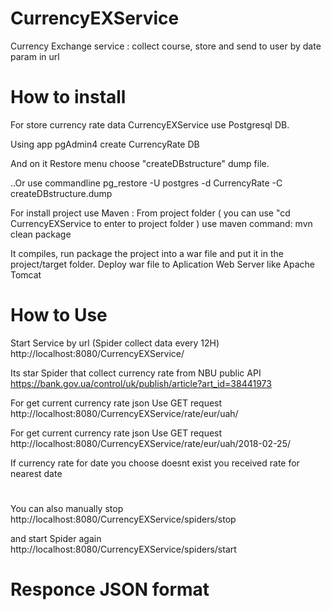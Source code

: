 # CurrencyEXService
Currency Exchange service : collect course, store and send to user by date param in url

# How to install

For store currency rate data CurrencyEXService use Postgresql DB.

Using app pgAdmin4 create CurrencyRate DB

And on it Restore menu choose "createDBstructure" dump file.


..Or use commandline 
pg_restore -U postgres -d CurrencyRate -C createDBstructure.dump


For install project use Maven :
From project folder ( you can use "cd CurrencyEXService to enter to project folder ) use maven command:
mvn clean package

It compiles, run package the project into a war file and put it in the project/target folder.
Deploy war file to Aplication Web Server like Apache Tomcat

# How to Use
Start Service by url (Spider collect data every 12H)
http://localhost:8080/CurrencyEXService/

Its star Spider that collect currency rate from NBU public API
https://bank.gov.ua/control/uk/publish/article?art_id=38441973


For get current currency rate json Use GET request
http://localhost:8080/CurrencyEXService/rate/eur/uah/

For get current currency rate json Use GET request
http://localhost:8080/CurrencyEXService/rate/eur/uah/2018-02-25/

If currency rate for date you choose doesnt exist you received rate for nearest date

#
You can also manually stop 
http://localhost:8080/CurrencyEXService/spiders/stop

and start Spider again
http://localhost:8080/CurrencyEXService/spiders/start

# Responce JSON format
